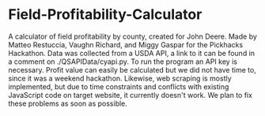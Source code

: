 # Field-Profitability-Calculator
A calculator of field profitability by county, created for John Deere. Made by Matteo Restuccia, Vaughn Richard, and Miggy Gaspar for the Pickhacks Hackathon. Data was collected from a USDA API, a link to it can be found in a comment on ./QSAPIData/cyapi.py. To run the program an API key is necessary. Profit value can easily be calculated but we did not have time to, since it was a weekend hackathon. Likewise, web scraping is mostly implemented, but due to time constraints and conflicts with existing JavaScript code on target website, it currently doesn't work. We plan to fix these problems as soon as possible. 
